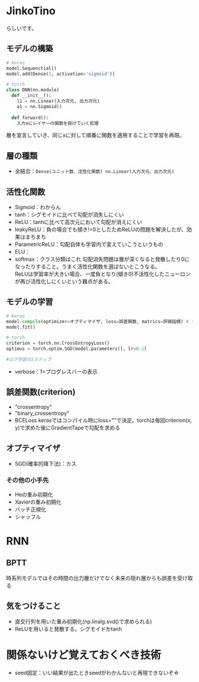 # JinkoTino
らしいです。

## モデルの構築
```python
# keras
model.Sequenctial()
model.add(Dense(3, activation='sigmoid'))

# torch
class DNN(nn.module)
  def __init__():
    l1 = nn.Linear(入力次元, 出力次元)
    a1 = nn.Sigmoid()
    
  def forward():
    入力xにレイヤーの関数を掛けていく処理


``` 
層を宣言していき、同じxに対して順番に関数を適用することで学習を再現。

## 層の種類
- 全結合：```Dense(ユニット数、活性化関数) nn.Linear(入力次元、出力次元)```

## 活性化関数
- Sigmoid：わからん
- tanh：シグモイドに比べて勾配が消失しにくい
- ReLU：tanhに比べて高次元において勾配が消えにくい
- leakyReLU：負の場合でも傾き!=0としたためReLUの問題を解決したが、効果はまちまち
- ParametricReLU：勾配自体も学習内で変えていこうというもの
- ELU：
- softmax：クラス分類はこれ
勾配消失問題は層が深くなると発散したり0になったりすること。うまく活性化関数を選ばないとこうなる。  
ReLUは学習率が大きい場合、一度負となり(傾き0)不活性化したニューロンが再び活性化しにくいという難点がある。  


## モデルの学習
```python
# keras
model.compile(optimizer=オプティマイザ, loss=誤差関数, matrics=評価指標) # 学習の設定
model.fit()

# torch
criterion = torch.nn.CrossEntropyLoss()
optimus = torch.optim.SGD(model.parameters(), lr=0.1)

#以下学習の1ステップ
```
- verbose：1=プログレスバーの表示


## 誤差関数(criterion)
- "crossentropy"
- "binary_crossentropy"
- BCELoss
kerasではコンパイル時にloss=""で決定。torchは毎回criterion(x, y)で求めた後にGradientTapeで勾配を求める

## オプティマイザ
- SGD(確率的降下法)：カス

### その他の小手先
- Heの重み初期化
- Xavierの重み初期化
- バッチ正規化
- シャッフル

# RNN
## BPTT
時系列モデルではその時間の出力層だけでなく未来の隠れ層からも誤差を受け取る

## 気をつけること
- 直交行列を用いた重み初期化(np.linalg.svd()で求められる)
- ReLUを用いると発散する。シグモイドかtanh


# 関係ないけど覚えておくべき技術
- seed固定：いい結果が出たときseedがわかんないと再現できないぞ☆
